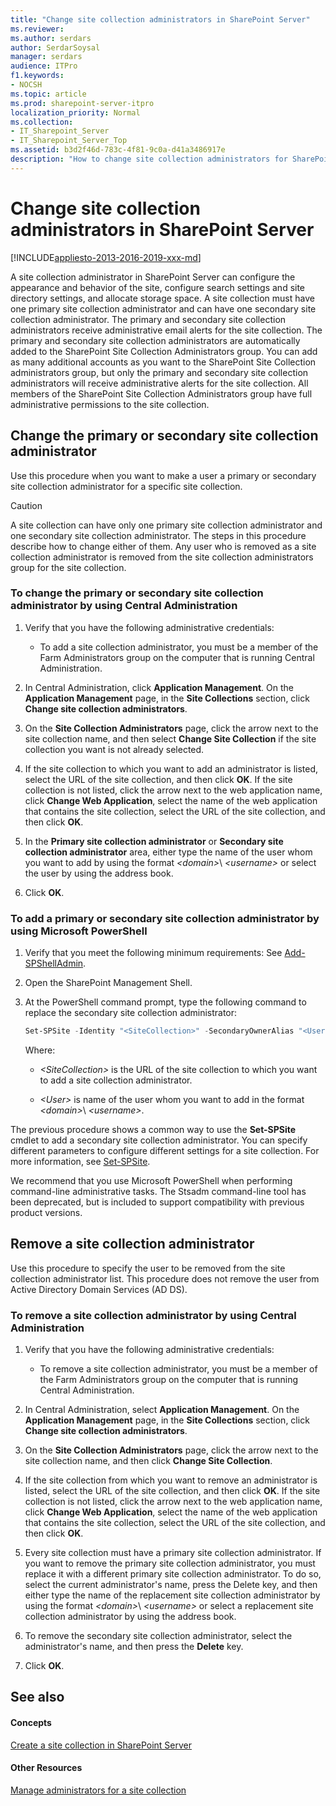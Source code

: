 ```yaml
---
title: "Change site collection administrators in SharePoint Server"
ms.reviewer: 
ms.author: serdars
author: SerdarSoysal
manager: serdars
audience: ITPro
f1.keywords:
- NOCSH
ms.topic: article
ms.prod: sharepoint-server-itpro
localization_priority: Normal
ms.collection:
- IT_Sharepoint_Server
- IT_Sharepoint_Server_Top
ms.assetid: b3d2f46d-783c-4f81-9c0a-d41a3486917e
description: "How to change site collection administrators for SharePoint Server site collections by using the SharePoint Central Administration website or Microsoft PowerShell."
---
```


# Change site collection administrators in SharePoint Server
[!INCLUDE[appliesto-2013-2016-2019-xxx-md](../includes/appliesto-2013-2016-2019-xxx-md.md)] 
  
A site collection administrator in SharePoint Server can configure the appearance and behavior of the site, configure search settings and site directory settings, and allocate storage space. A site collection must have one primary site collection administrator and can have one secondary site collection administrator. The primary and secondary site collection administrators receive administrative email alerts for the site collection. The primary and secondary site collection administrators are automatically added to the SharePoint Site Collection Administrators group. You can add as many additional accounts as you want to the SharePoint Site Collection administrators group, but only the primary and secondary site collection administrators will receive administrative alerts for the site collection. All members of the SharePoint Site Collection Administrators group have full administrative permissions to the site collection. 
  
    
## Change the primary or secondary site collection administrator
<a name="section1"> </a>

Use this procedure when you want to make a user a primary or secondary site collection administrator for a specific site collection.
  
> [!CAUTION]
> A site collection can have only one primary site collection administrator and one secondary site collection administrator. The steps in this procedure describe how to change either of them. Any user who is removed as a site collection administrator is removed from the site collection administrators group for the site collection. 
  
### To change the primary or secondary site collection administrator by using Central Administration

1. Verify that you have the following administrative credentials:
    
   - To add a site collection administrator, you must be a member of the Farm Administrators group on the computer that is running Central Administration.
    
2. In Central Administration, click **Application Management**. On the **Application Management** page, in the **Site Collections** section, click **Change site collection administrators**.
    
3. On the **Site Collection Administrators** page, click the arrow next to the site collection name, and then select **Change Site Collection** if the site collection you want is not already selected. 
    
4. If the site collection to which you want to add an administrator is listed, select the URL of the site collection, and then click **OK**. If the site collection is not listed, click the arrow next to the web application name, click **Change Web Application**, select the name of the web application that contains the site collection, select the URL of the site collection, and then click **OK**.
    
5. In the **Primary site collection administrator** or **Secondary site collection administrator** area, either type the name of the user whom you want to add by using the format  _\<domain\>_\ _\<username\>_ or select the user by using the address book. 
    
6. Click **OK**.
    
### To add a primary or secondary site collection administrator by using Microsoft PowerShell

1. Verify that you meet the following minimum requirements: See [Add-SPShellAdmin](/powershell/module/sharepoint-server/Add-SPShellAdmin?view=sharepoint-ps).
    
2. Open the SharePoint Management Shell.
    
3. At the PowerShell command prompt, type the following command to replace the secondary site collection administrator:
    
   ```powershell
   Set-SPSite -Identity "<SiteCollection>" -SecondaryOwnerAlias "<User>"
   ```

    Where:
    
   -  _\<SiteCollection\>_ is the URL of the site collection to which you want to add a site collection administrator. 
    
   -  _\<User\>_ is name of the user whom you want to add in the format  _\<domain\>_\ _\<username\>_.
    
The previous procedure shows a common way to use the **Set-SPSite** cmdlet to add a secondary site collection administrator. You can specify different parameters to configure different settings for a site collection. For more information, see [Set-SPSite](/powershell/module/sharepoint-server/set-spsite?view=sharepoint-ps). 

We recommend that you use Microsoft PowerShell when performing command-line administrative tasks. The Stsadm command-line tool has been deprecated, but is included to support compatibility with previous product versions.
  
## Remove a site collection administrator
<a name="section2"> </a>

Use this procedure to specify the user to be removed from the site collection administrator list. This procedure does not remove the user from Active Directory Domain Services (AD DS).
  
### To remove a site collection administrator by using Central Administration

1. Verify that you have the following administrative credentials:
    
   - To remove a site collection administrator, you must be a member of the Farm Administrators group on the computer that is running Central Administration.
    
2. In Central Administration, select **Application Management**. On the **Application Management** page, in the **Site Collections** section, click **Change site collection administrators**.
    
3. On the **Site Collection Administrators** page, click the arrow next to the site collection name, and then click **Change Site Collection**.
    
4. If the site collection from which you want to remove an administrator is listed, select the URL of the site collection, and then click **OK**. If the site collection is not listed, click the arrow next to the web application name, click **Change Web Application**, select the name of the web application that contains the site collection, select the URL of the site collection, and then click **OK**.
    
5. Every site collection must have a primary site collection administrator. If you want to remove the primary site collection administrator, you must replace it with a different primary site collection administrator. To do so, select the current administrator's name, press the Delete key, and then either type the name of the replacement site collection administrator by using the format  _\<domain\>_\ _\<username\>_ or select a replacement site collection administrator by using the address book. 
    
6. To remove the secondary site collection administrator, select the administrator's name, and then press the **Delete** key. 
    
7. Click **OK**.
    
## See also
<a name="section2"> </a>

#### Concepts

[Create a site collection in SharePoint Server](create-a-site-collection.md)
#### Other Resources

[Manage administrators for a site collection](../../SharePointOnline/manage-site-collection-administrators.md)